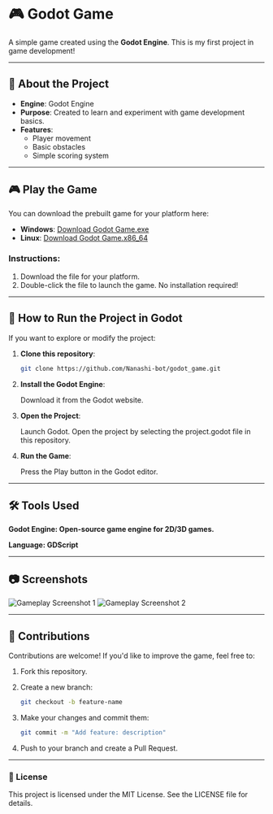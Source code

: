 # 🎮 Godot Game

A simple game created using the **Godot Engine**. This is my first project in game development!

---

## 📝 About the Project

- **Engine**: Godot Engine  
- **Purpose**: Created to learn and experiment with game development basics.  
- **Features**:
   - Player movement  
   - Basic obstacles  
   - Simple scoring system  

---

## 🎮 Play the Game

You can download the prebuilt game for your platform here:

- **Windows**: [Download Godot Game.exe](https://github.com/Nanashi-bot/godot_game/releases/download/1.0/Godot.Adventure.v1.0.exe)  
- **Linux**: [Download Godot Game.x86_64](https://github.com/Nanashi-bot/godot_game/releases/download/1.0/Godot.Adventure.v1.0.x86_64)

### Instructions:
1. Download the file for your platform.  
2. Double-click the file to launch the game. No installation required!  

---

## 🚀 How to Run the Project in Godot

If you want to explore or modify the project:

1. **Clone this repository**:
   ```bash
   git clone https://github.com/Nanashi-bot/godot_game.git
    ```

2. **Install the Godot Engine**:

    Download it from the Godot website.

3. **Open the Project**:

    Launch Godot.
    Open the project by selecting the project.godot file in this repository.

4. **Run the Game**:

    Press the Play button in the Godot editor.

---

## 🛠️ Tools Used

**Godot Engine: Open-source game engine for 2D/3D games.**

**Language: GDScript**

---

## 📷 Screenshots

![Gameplay Screenshot 1](screenshots/screenshot1.png)
![Gameplay Screenshot 2](screenshots/screenshot2.png)

---

## 🙌 Contributions

Contributions are welcome! If you'd like to improve the game, feel free to:

1. Fork this repository.

2. Create a new branch:
    ```bash
    git checkout -b feature-name
    ```

3. Make your changes and commit them:
    ```bash
    git commit -m "Add feature: description"
    ```
    
4. Push to your branch and create a Pull Request.

---

### 🧩 License

This project is licensed under the MIT License. See the LICENSE file for details.


